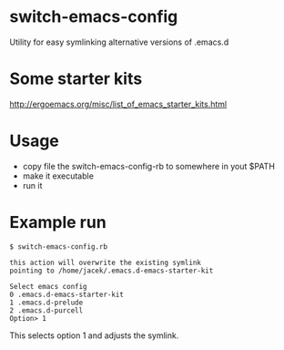 # switch-emacs-config
Utility for easy symlinking alternative versions of .emacs.d

# Some starter kits
http://ergoemacs.org/misc/list_of_emacs_starter_kits.html

# Usage

* copy file the switch-emacs-config-rb to somewhere in yout $PATH
* make it executable
* run it

# Example run

    $ switch-emacs-config.rb

```
this action will overwrite the existing symlink
pointing to /home/jacek/.emacs.d-emacs-starter-kit

Select emacs config
0 .emacs.d-emacs-starter-kit
1 .emacs.d-prelude
2 .emacs.d-purcell
Option> 1
```

This selects option 1 and adjusts the symlink.
